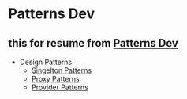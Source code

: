 # Patterns Dev
## this for resume from [Patterns Dev](https://www.patterns.dev/)

- Design Patterns
  - [Singelton Patterns](#singelton-patterns)
  - [Proxy Patterns](#singelton-patterns)
  - [Provider Patterns](#singelton-patterns)